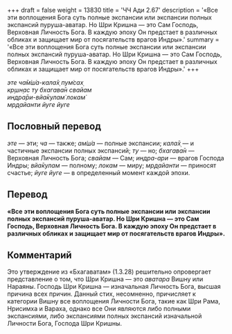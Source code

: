 +++
draft = false
weight = 13830
title = 'ЧЧ Ади 2.67'
description = '«Все эти воплощения Бога суть полные экспансии или экспансии полных экспансий пуруша-аватар. Но Шри Кришна — это Сам Господь, Верховная Личность Бога. В каждую эпоху Он предстает в различных обликах и защищает мир от посягательств врагов Индры».'
summary = '«Все эти воплощения Бога суть полные экспансии или экспансии полных экспансий пуруша-аватар. Но Шри Кришна — это Сам Господь, Верховная Личность Бога. В каждую эпоху Он предстает в различных обликах и защищает мир от посягательств врагов Индры».'
+++

_эте ча̄м̇ш́а-кала̄х̣ пум̇сах̣  
кр̣шн̣ас ту бхагава̄н свайам  
индра̄ри-вйа̄кулам̇ локам̇  
мр̣д̣айанти йуге йуге_

## Пословный перевод

_эте_ — эти; _ча_ — также; _ам̇ш́а_ — полные экспансии; _кала̄х̣_ — и частичные экспансии полных экспансий; _ту_ — но; _бхагава̄н_ — Верховная Личность Бога; _свайам_ — Сам; _индра_\-_ари_ — врагов Господа Индры; _вйа̄кулам_ — полному; _локам_ — миру; _мр̣д̣айанти_ — приносят счастье; _йуге_ _йуге_ — в определенный момент каждой эпохи.

## Перевод

**«Все эти воплощения Бога суть полные экспансии или экспансии полных экспансий пуруша-аватар. Но Шри Кришна — это Сам Господь, Верховная Личность Бога. В каждую эпоху Он предстает в различных обликах и защищает мир от посягательств врагов Индры».**

## Комментарий

Это утверждение из «Бхагаватам» (1.3.28) решительно опровергает представление о том, что Шри Кришна — это _аватара_ Вишну или Нараяны. Господь Шри Кришна — изначальная Личность Бога, высшая причина всех причин. Данный стих, несомненно, причисляет к категории Вишну все воплощения Личности Бога, такие как Шри Рама, Нрисимха и Вараха, однако все Они являются либо полными экспансиями, либо экспансиями полных экспансий изначальной Личности Бога, Господа Шри Кришны.
